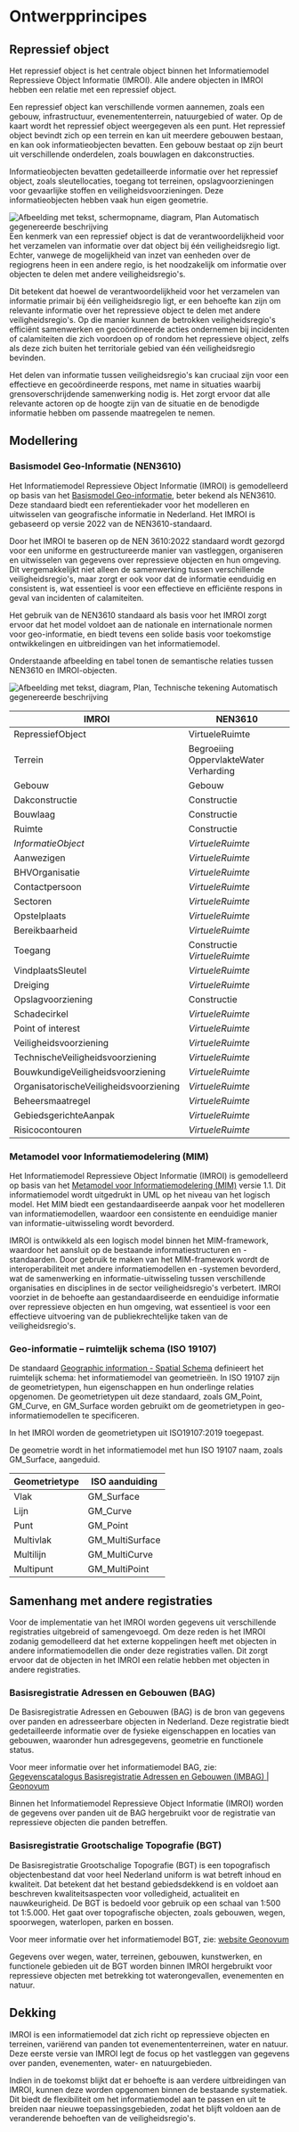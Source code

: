 # Ontwerpprincipes

## Repressief object

Het repressief object is het centrale object binnen het Informatiemodel
Repressieve Object Informatie (IMROI). Alle andere objecten in IMROI hebben een
relatie met een repressief object.

Een repressief object kan verschillende vormen aannemen, zoals een gebouw,
infrastructuur, evenemententerrein, natuurgebied of water. Op de kaart wordt het
repressief object weergegeven als een punt. Het repressief object bevindt zich
op een terrein en kan uit meerdere gebouwen bestaan, en kan ook
informatieobjecten bevatten. Een gebouw bestaat op zijn beurt uit verschillende
onderdelen, zoals bouwlagen en dakconstructies.

Informatieobjecten bevatten gedetailleerde informatie over het repressief
object, zoals sleutellocaties, toegang tot terreinen, opslagvoorzieningen voor
gevaarlijke stoffen en veiligheidsvoorzieningen. Deze informatieobjecten hebben
vaak hun eigen geometrie.

![Afbeelding met tekst, schermopname, diagram, Plan Automatisch gegenereerde
beschrijving](media/a0a266b07bd0b90ab3db2dbc90fe876b.png)Een kenmerk van een
repressief object is dat de verantwoordelijkheid voor het verzamelen van
informatie over dat object bij één veiligheidsregio ligt. Echter, vanwege de
mogelijkheid van inzet van eenheden over de regiogrens heen in een andere regio,
is het noodzakelijk om informatie over objecten te delen met andere
veiligheidsregio's.

Dit betekent dat hoewel de verantwoordelijkheid voor het verzamelen van
informatie primair bij één veiligheidsregio ligt, er een behoefte kan zijn om
relevante informatie over het repressieve object te delen met andere
veiligheidsregio's. Op die manier kunnen de betrokken veiligheidsregio's
efficiënt samenwerken en gecoördineerde acties ondernemen bij incidenten of
calamiteiten die zich voordoen op of rondom het repressieve object, zelfs als
deze zich buiten het territoriale gebied van één veiligheidsregio bevinden.

Het delen van informatie tussen veiligheidsregio's kan cruciaal zijn voor een
effectieve en gecoördineerde respons, met name in situaties waarbij
grensoverschrijdende samenwerking nodig is. Het zorgt ervoor dat alle relevante
actoren op de hoogte zijn van de situatie en de benodigde informatie hebben om
passende maatregelen te nemen.

## Modellering

### Basismodel Geo-Informatie (NEN3610)

Het Informatiemodel Repressieve Object Informatie (IMROI) is gemodelleerd op
basis van het [Basismodel
Geo-informatie](https://www.geonovum.nl/geo-standaarden/nen-3610-basismodel-voor-informatiemodellen/basismodel-geo-informatie-nen3610),
beter bekend als NEN3610. Deze standaard biedt een referentiekader voor het
modelleren en uitwisselen van geografische informatie in Nederland. Het IMROI is
gebaseerd op versie 2022 van de NEN3610-standaard.

Door het IMROI te baseren op de NEN 3610:2022 standaard wordt gezorgd voor een
uniforme en gestructureerde manier van vastleggen, organiseren en uitwisselen
van gegevens over repressieve objecten en hun omgeving. Dit vergemakkelijkt niet
alleen de samenwerking tussen verschillende veiligheidsregio's, maar zorgt er
ook voor dat de informatie eenduidig en consistent is, wat essentieel is voor
een effectieve en efficiënte respons in geval van incidenten of calamiteiten.

Het gebruik van de NEN3610 standaard als basis voor het IMROI zorgt ervoor dat
het model voldoet aan de nationale en internationale normen voor geo-informatie,
en biedt tevens een solide basis voor toekomstige ontwikkelingen en
uitbreidingen van het informatiemodel.

Onderstaande afbeelding en tabel tonen de semantische relaties tussen NEN3610 en
IMROI-objecten.

![Afbeelding met tekst, diagram, Plan, Technische tekening Automatisch
gegenereerde beschrijving](media/49cd19328e3a2088b53b5bb13af7adb5.png)

| IMROI                                  | NEN3610                                |
|----------------------------------------|----------------------------------------|
| RepressiefObject                       | VirtueleRuimte                         |
| Terrein                                | Begroeiing OppervlakteWater Verharding |
| Gebouw                                 | Gebouw                                 |
| Dakconstructie                         | Constructie                            |
| Bouwlaag                               | Constructie                            |
| Ruimte                                 | Constructie                            |
| *InformatieObject*                     | *VirtueleRuimte*                       |
| Aanwezigen                             | *VirtueleRuimte*                       |
| BHVOrganisatie                         | *VirtueleRuimte*                       |
| Contactpersoon                         | *VirtueleRuimte*                       |
| Sectoren                               | *VirtueleRuimte*                       |
| Opstelplaats                           | *VirtueleRuimte*                       |
| Bereikbaarheid                         | *VirtueleRuimte*                       |
| Toegang                         | Constructie *VirtueleRuimte*           |
| VindplaatsSleutel                      | *VirtueleRuimte*                       |
| Dreiging                               | *VirtueleRuimte*                       |
| Opslagvoorziening                      | Constructie                            |
| Schadecirkel                           | *VirtueleRuimte*                       |
| Point of interest                      | *VirtueleRuimte*                       |
| Veiligheidsvoorziening                 | *VirtueleRuimte*                       |
| TechnischeVeiligheidsvoorziening       | *VirtueleRuimte*                       |
| BouwkundigeVeiligheidsvoorziening      | *VirtueleRuimte*                       |
| OrganisatorischeVeiligheidsvoorziening | *VirtueleRuimte*                       |
| Beheersmaatregel                       | *VirtueleRuimte*                       |
| GebiedsgerichteAanpak                  | *VirtueleRuimte*                       |
| Risicocontouren                        | *VirtueleRuimte*                       |

### Metamodel voor Informatiemodelering (MIM)

Het Informatiemodel Repressieve Object Informatie (IMROI) is gemodelleerd op
basis van het [Metamodel voor Informatiemodelering
(MIM)](https://www.geonovum.nl/geo-standaarden/metamodel-informatiemodellering-mim)
versie 1.1. Dit informatiemodel wordt uitgedrukt in UML op het niveau van het
logisch model. Het MIM biedt een gestandaardiseerde aanpak voor het modelleren
van informatiemodellen, waardoor een consistente en eenduidige manier van
informatie-uitwisseling wordt bevorderd.

IMROI is ontwikkeld als een logisch model binnen het MIM-framework, waardoor het
aansluit op de bestaande informatiestructuren en -standaarden. Door gebruik te
maken van het MIM-framework wordt de interoperabiliteit met andere
informatiemodellen en -systemen bevorderd, wat de samenwerking en
informatie-uitwisseling tussen verschillende organisaties en disciplines in de
sector veiligheidsregio's verbetert. IMROI voorziet in de behoefte aan
gestandaardiseerde en eenduidige informatie over repressieve objecten en hun
omgeving, wat essentieel is voor een effectieve uitvoering van de
publiekrechtelijke taken van de veiligheidsregio's.

### Geo-informatie – ruimtelijk schema (ISO 19107)

De standaard [Geographic information - Spatial
Schema](https://www.iso.org/standard/66175.html) definieert het ruimtelijk
schema: het informatiemodel van geometrieën. In ISO 19107 zijn de
geometrietypen, hun eigenschappen en hun onderlinge relaties opgenomen. De
geometrietypen uit deze standaard, zoals GM_Point, GM_Curve, en GM_Surface
worden gebruikt om de geometrietypen in geo-informatiemodellen te specificeren.

In het IMROI worden de geometrietypen uit ISO19107:2019 toegepast.

De geometrie wordt in het informatiemodel met hun ISO 19107 naam, zoals
GM_Surface, aangeduid.

| Geometrietype | ISO aanduiding  |
|---------------|-----------------|
| Vlak          | GM_Surface      |
| Lijn          | GM_Curve        |
| Punt          | GM_Point        |
| Multivlak     | GM_MultiSurface |
| Multilijn     | GM_MultiCurve   |
| Multipunt     | GM_MultiPoint   |

## Samenhang met andere registraties

Voor de implementatie van het IMROI worden gegevens uit verschillende
registraties uitgebreid of samengevoegd. Om deze reden is het IMROI zodanig
gemodelleerd dat het externe koppelingen heeft met objecten in andere
informatiemodellen die onder deze registraties vallen. Dit zorgt ervoor dat de
objecten in het IMROI een relatie hebben met objecten in andere registraties.

### Basisregistratie Adressen en Gebouwen (BAG)

De Basisregistratie Adressen en Gebouwen (BAG) is de bron van gegevens over
panden en adresseerbare objecten in Nederland. Deze registratie biedt
gedetailleerde informatie over de fysieke eigenschappen en locaties van
gebouwen, waaronder hun adresgegevens, geometrie en functionele status.

Voor meer informatie over het informatiemodel BAG, zie: [Gegevenscatalogus
Basisregistratie Adressen en Gebouwen (IMBAG) \|
Geonovum](https://www.geonovum.nl/geo-standaarden/informatiemodellen-nen3610-familie/gegevenscatalogus-basisregistratie-adressen-en)

Binnen het Informatiemodel Repressieve Object Informatie (IMROI) worden de
gegevens over panden uit de BAG hergebruikt voor de registratie van repressieve
objecten die panden betreffen.

### Basisregistratie Grootschalige Topografie (BGT)

De Basisregistratie Grootschalige Topografie (BGT) is een topografisch
objectenbestand dat voor heel Nederland uniform is wat betreft inhoud en
kwaliteit. Dat betekent dat het bestand gebiedsdekkend is en voldoet aan
beschreven kwaliteitsaspecten voor volledigheid, actualiteit en nauwkeurigheid.
De BGT is bedoeld voor gebruik op een schaal van 1:500 tot 1:5.000. Het gaat
over topografische objecten, zoals gebouwen, wegen, spoorwegen, waterlopen,
parken en bossen.

Voor meer informatie over het informatiemodel BGT, zie: [website
Geonovum](https://www.geonovum.nl/geo-standaarden/bgt-imgeo)

Gegevens over wegen, water, terreinen, gebouwen, kunstwerken, en functionele
gebieden uit de BGT worden binnen IMROI hergebruikt voor repressieve objecten
met betrekking tot waterongevallen, evenementen en natuur.

## Dekking

IMROI is een informatiemodel dat zich richt op repressieve objecten en
terreinen, variërend van panden tot evenemententerreinen, water en natuur. Deze
eerste versie van IMROI legt de focus op het vastleggen van gegevens over
panden, evenementen, water- en natuurgebieden.

Indien in de toekomst blijkt dat er behoefte is aan verdere uitbreidingen van
IMROI, kunnen deze worden opgenomen binnen de bestaande systematiek. Dit biedt
de flexibiliteit om het informatiemodel aan te passen en uit te breiden naar
nieuwe toepassingsgebieden, zodat het blijft voldoen aan de veranderende
behoeften van de veiligheidsregio's.
